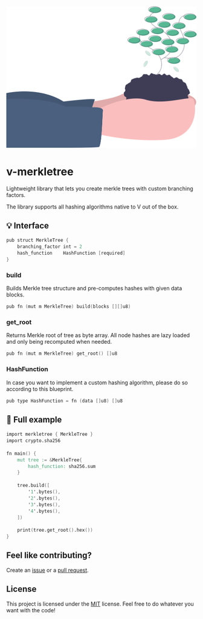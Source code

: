 <h1 align="center">
    <img src=".github/project-logo.svg" width="512px">
</h1>

# v-merkletree

Lightweight library that lets you create merkle trees with custom branching factors.

The library supports all hashing algorithms native to V out of the box.

## :bulb: Interface

```v
pub struct MerkleTree {
	branching_factor int = 2
	hash_function    HashFunction [required]
}
```

### build

Builds Merkle tree structure and pre-computes hashes with given data blocks.

```v
pub fn (mut m MerkleTree) build(blocks [][]u8)
```

### get_root

Returns Merkle root of tree as byte array. All node hashes are lazy loaded and only being recomputed when needed.

```v
pub fn (mut m MerkleTree) get_root() []u8
```

### HashFunction

In case you want to implement a custom hashing algorithm, please do so according to this blueprint.

```v
pub type HashFunction = fn (data []u8) []u8
```

## :rocket: Full example

```v
import merkletree { MerkleTree }
import crypto.sha256

fn main() {
	mut tree := &MerkleTree{
		hash_function: sha256.sum
	}

	tree.build([
		'1'.bytes(),
		'2'.bytes(),
		'3'.bytes(),
		'4'.bytes(),
	])

	print(tree.get_root().hex())
}
```

## Feel like contributing?

Create an [issue](https://github.com/bpesch/v-merkle-tree/issues/new/choose) or a [pull request](https://github.com/bpesch/v-merkle-tree/compare).

## License

This project is licensed under the [MIT](LICENSE) license.
Feel free to do whatever you want with the code!
